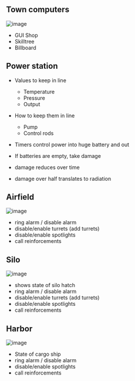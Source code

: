 ## Town computers

![image](https://github.com/user-attachments/assets/5d21b4e1-d8bd-4dbf-8577-584a01c01afd)

  - GUI Shop
  - Skilltree
  - Billboard

## Power station
  - Values to keep in line
    - Temperature
    - Pressure
    - Output
  - How to keep them in line
    - Pump
    - Control rods

   -  Timers control power into huge battery and out
   -  If batteries are empty, take damage
   -  damage reduces over time
   -  damage over half translates to radiation 

## Airfield

![image](https://github.com/user-attachments/assets/a81b412b-7228-44ed-9215-64529d309bbc)

- ring alarm / disable alarm
- disable/enable turrets (add turrets)
- disable/enable spotlights
- call reinforcements


## Silo

![image](https://github.com/user-attachments/assets/a2925bbe-c939-4140-981e-ab1e4792b150)

- shows state of silo hatch
- ring alarm / disable alarm
- disable/enable turrets (add turrets)
- disable/enable spotlights
- call reinforcements


## Harbor

![image](https://github.com/user-attachments/assets/e31130cd-4de0-4186-902f-680afe22f1a4)
- State of cargo ship
- ring alarm / disable alarm
- disable/enable spotlights
- call reinforcements

